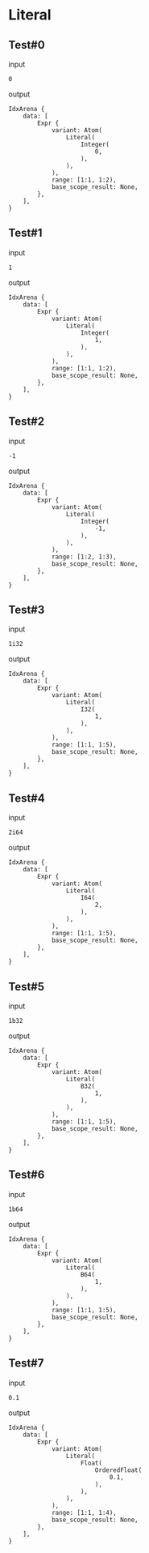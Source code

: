 # Literal

## Test#0

input

```husky
0
```

output

```husky
IdxArena {
    data: [
        Expr {
            variant: Atom(
                Literal(
                    Integer(
                        0,
                    ),
                ),
            ),
            range: [1:1, 1:2),
            base_scope_result: None,
        },
    ],
}
```

## Test#1

input

```husky
1
```

output

```husky
IdxArena {
    data: [
        Expr {
            variant: Atom(
                Literal(
                    Integer(
                        1,
                    ),
                ),
            ),
            range: [1:1, 1:2),
            base_scope_result: None,
        },
    ],
}
```

## Test#2

input

```husky
-1
```

output

```husky
IdxArena {
    data: [
        Expr {
            variant: Atom(
                Literal(
                    Integer(
                        -1,
                    ),
                ),
            ),
            range: [1:2, 1:3),
            base_scope_result: None,
        },
    ],
}
```

## Test#3

input

```husky
1i32
```

output

```husky
IdxArena {
    data: [
        Expr {
            variant: Atom(
                Literal(
                    I32(
                        1,
                    ),
                ),
            ),
            range: [1:1, 1:5),
            base_scope_result: None,
        },
    ],
}
```

## Test#4

input

```husky
2i64
```

output

```husky
IdxArena {
    data: [
        Expr {
            variant: Atom(
                Literal(
                    I64(
                        2,
                    ),
                ),
            ),
            range: [1:1, 1:5),
            base_scope_result: None,
        },
    ],
}
```

## Test#5

input

```husky
1b32
```

output

```husky
IdxArena {
    data: [
        Expr {
            variant: Atom(
                Literal(
                    B32(
                        1,
                    ),
                ),
            ),
            range: [1:1, 1:5),
            base_scope_result: None,
        },
    ],
}
```

## Test#6

input

```husky
1b64
```

output

```husky
IdxArena {
    data: [
        Expr {
            variant: Atom(
                Literal(
                    B64(
                        1,
                    ),
                ),
            ),
            range: [1:1, 1:5),
            base_scope_result: None,
        },
    ],
}
```

## Test#7

input

```husky
0.1
```

output

```husky
IdxArena {
    data: [
        Expr {
            variant: Atom(
                Literal(
                    Float(
                        OrderedFloat(
                            0.1,
                        ),
                    ),
                ),
            ),
            range: [1:1, 1:4),
            base_scope_result: None,
        },
    ],
}
```
